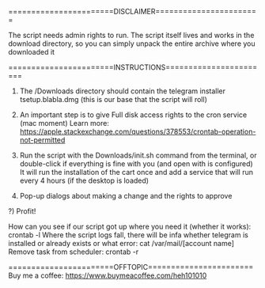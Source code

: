 =======================DISCLAIMER=======================

The script needs admin rights to run.
The script itself lives and works in the download directory, so you can simply unpack the entire archive where you downloaded it

=======================INSTRUCTIONS=======================

1) The /Downloads directory should contain the telegram installer tsetup.blabla.dmg (this is our base that the script will roll)

2) An important step is to give Full disk access rights to the cron service (mac moment)
Learn more: https://apple.stackexchange.com/questions/378553/crontab-operation-not-permitted

3) Run the script with the Downloads/init.sh command from the terminal, or double-click if everything is fine with you (and open with is configured)
It will run the installation of the cart once and add a service that will run every 4 hours (if the desktop is loaded)

4) Pop-up dialogs about making a change and the rights to approve

?) Profit!

How can you see if our script got up where you need it (whether it works): crontab -l
Where the script logs fall, there will be infa whether telegram is installed or already exists or what error: cat /var/mail/[account name]
Remove task from scheduler: crontab -r

=======================OFFTOPIC=======================
Buy me a coffee: 
	https://www.buymeacoffee.com/heh101010
